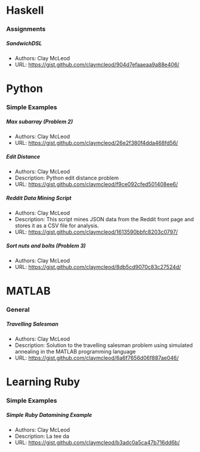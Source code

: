 # Haskell
### Assignments

##### SandwichDSL
* Authors: Clay McLeod
* URL: https://gist.github.com/claymcleod/904d7efaaeaa9a88e406/

# Python
### Simple Examples

##### Max subarray (Problem 2)
* Authors: Clay McLeod
* URL: https://gist.github.com/claymcleod/26e2f380f4dda468fd56/

##### Edit Distance
* Authors: Clay McLeod
* Description: Python edit distance problem
* URL: https://gist.github.com/claymcleod/f9ce092cfed501408ee6/

##### Reddit Data Mining Script
* Authors: Clay McLeod
* Description: This script mines JSON data from the Reddit front page and stores it as a CSV file for analysis.
* URL: https://gist.github.com/claymcleod/1613590bbfc8203c0797/

##### Sort nuts and bolts (Problem 3)
* Authors: Clay McLeod
* URL: https://gist.github.com/claymcleod/8db5cd9070c83c27524d/

# MATLAB
### General

##### Travelling Salesman
* Authors: Clay McLeod
* Description: Solution to the travelling salesman problem using simulated annealing in the MATLAB programming language
* URL: https://gist.github.com/claymcleod/6a6f7656d06f887ae046/

# Learning Ruby
### Simple Examples

##### Simple Ruby Datamining Example
* Authors: Clay McLeod
* Description: La tee da
* URL: https://gist.github.com/claymcleod/b3adc0a5ca47b716dd6b/

